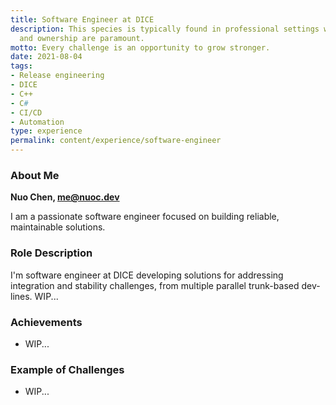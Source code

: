 ```yaml
---
title: Software Engineer at DICE
description: This species is typically found in professional settings where reliability
  and ownership are paramount.
motto: Every challenge is an opportunity to grow stronger.
date: 2021-08-04
tags:
- Release engineering
- DICE
- C++
- C#
- CI/CD
- Automation
type: experience
permalink: content/experience/software-engineer
---
```


### About Me
**Nuo Chen, me@nuoc.dev**

I am a passionate software engineer focused on building reliable, maintainable solutions.


### Role Description

I'm software engineer at DICE developing solutions for addressing integration and stability challenges, from multiple parallel trunk-based dev-lines.
WIP...

### Achievements

- WIP...

### Example of Challenges

- WIP...